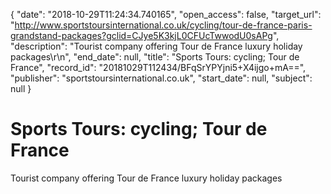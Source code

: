 {
  "date": "2018-10-29T11:24:34.740165", 
  "open_access": false, 
  "target_url": "http://www.sportstoursinternational.co.uk/cycling/tour-de-france-paris-grandstand-packages?gclid=CJye5K3kjL0CFUcTwwodU0sAPg", 
  "description": "Tourist company offering Tour de France luxury holiday packages\r\n", 
  "end_date": null, 
  "title": "Sports Tours: cycling; Tour de France", 
  "record_id": "20181029T112434/BFqSrYPYjni5+X4ijgo+mA==", 
  "publisher": "sportstoursinternational.co.uk", 
  "start_date": null, 
  "subject": null
}

# Sports Tours: cycling; Tour de France

Tourist company offering Tour de France luxury holiday packages
